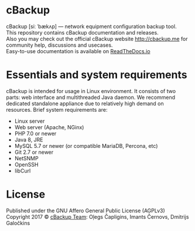 # cBackup

cBackup [siː ˈbækʌp] — network equipment configuration backup tool.<br>
This repository contains cBackup documentation and releases.<br>
Also you may check out the official cBackup website <http://cbackup.me> for community help, discussions and usecases.<br>
Easy-to-use documentation is available on [ReadTheDocs.io](http://http://cbackup.rtfd.io/)

# Essentials and system requirements

cBackup is intended for usage in Linux environment. It consists of two parts: web interface and multithreaded Java daemon. We recommend dedicated standalone appliance due to relatively high demand on resources. Brief system requirements are:
* Linux server
* Web server (Apache, NGinx)
* PHP 7.0 or newer
* Java 8, JRE
* MySQL 5.7 or newer (or compatible MariaDB, Percona, etc)
* Git 2.7 or newer
* NetSNMP
* OpenSSH
* libCurl

# License

Published under the GNU Affero General Public License (AGPLv3)<br>
Copyright 2017 © [cBackup Team](http://cbackup.me): Oļegs Čapligins, Imants Černovs, Dmitrijs Galočkins  
